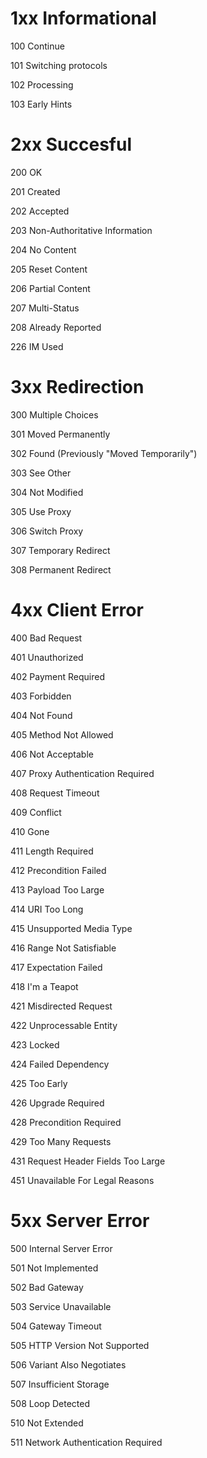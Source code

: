# 1xx Informational

100	Continue

101	Switching protocols

102	Processing

103	Early Hints


# 2xx Succesful

200	OK

201	Created

202	Accepted

203 Non-Authoritative Information

204	No Content

205	Reset Content

206	Partial Content

207	Multi-Status

208	Already Reported

226	IM Used

 	 
# 3xx Redirection

300	Multiple Choices

301	Moved Permanently

302	Found (Previously "Moved Temporarily")

303	See Other

304	Not Modified

305	Use Proxy

306	Switch Proxy

307	Temporary Redirect

308	Permanent Redirect

 	 
# 4xx Client Error

400	Bad Request

401	Unauthorized

402	Payment Required

403	Forbidden

404	Not Found

405	Method Not Allowed

406	Not Acceptable

407	Proxy Authentication Required

408	Request Timeout

409	Conflict

410	Gone

411	Length Required

412	Precondition Failed

413	Payload Too Large

414	URI Too Long

415	Unsupported Media Type

416	Range Not Satisfiable

417	Expectation Failed

418	I'm a Teapot

421	Misdirected Request

422	Unprocessable Entity

423	Locked

424	Failed Dependency

425	Too Early

426	Upgrade Required

428	Precondition Required

429	Too Many Requests

431	Request Header Fields Too Large

451	Unavailable For Legal Reasons
 	 
# 5xx Server Error

500	Internal Server Error

501	Not Implemented

502	Bad Gateway

503	Service Unavailable

504	Gateway Timeout

505	HTTP Version Not Supported

506	Variant Also Negotiates

507	Insufficient Storage

508	Loop Detected

510	Not Extended

511	Network Authentication Required
